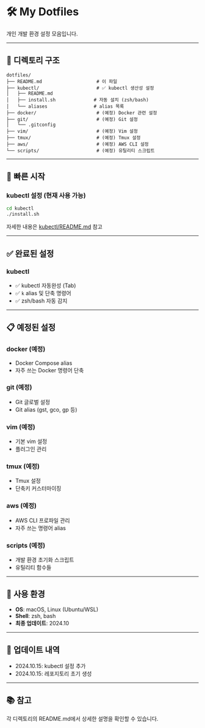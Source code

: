 # 🛠️ My Dotfiles

개인 개발 환경 설정 모음입니다.

---

## 📁 디렉토리 구조

```
dotfiles/
├── README.md                    # 이 파일
├── kubectl/                     # ✅ kubectl 생산성 설정
│   ├── README.md
│   ├── install.sh              # 자동 설치 (zsh/bash)
│   └── aliases                 # alias 목록
├── docker/                      # (예정) Docker 관련 설정
├── git/                         # (예정) Git 설정
│   └── .gitconfig
├── vim/                         # (예정) Vim 설정
├── tmux/                        # (예정) Tmux 설정
├── aws/                         # (예정) AWS CLI 설정
└── scripts/                     # (예정) 유틸리티 스크립트
```

---

## 🚀 빠른 시작

### kubectl 설정 (현재 사용 가능)
```bash
cd kubectl
./install.sh
```

자세한 내용은 [kubectl/README.md](kubectl/README.md) 참고

---

## ✅ 완료된 설정

### kubectl
- ✅ kubectl 자동완성 (Tab)
- ✅ `k` alias 및 단축 명령어
- ✅ zsh/bash 자동 감지

---

## 📋 예정된 설정

### docker (예정)
- Docker Compose alias
- 자주 쓰는 Docker 명령어 단축

### git (예정)
- Git 글로벌 설정
- Git alias (gst, gco, gp 등)

### vim (예정)
- 기본 vim 설정
- 플러그인 관리

### tmux (예정)
- Tmux 설정
- 단축키 커스터마이징

### aws (예정)
- AWS CLI 프로파일 관리
- 자주 쓰는 명령어 alias

### scripts (예정)
- 개발 환경 초기화 스크립트
- 유틸리티 함수들

---

## 🔧 사용 환경

- **OS**: macOS, Linux (Ubuntu/WSL)
- **Shell**: zsh, bash
- **최종 업데이트**: 2024.10

---

## 📝 업데이트 내역

- 2024.10.15: kubectl 설정 추가
- 2024.10.15: 레포지토리 초기 생성

---

## 📚 참고

각 디렉토리의 README.md에서 상세한 설명을 확인할 수 있습니다.
